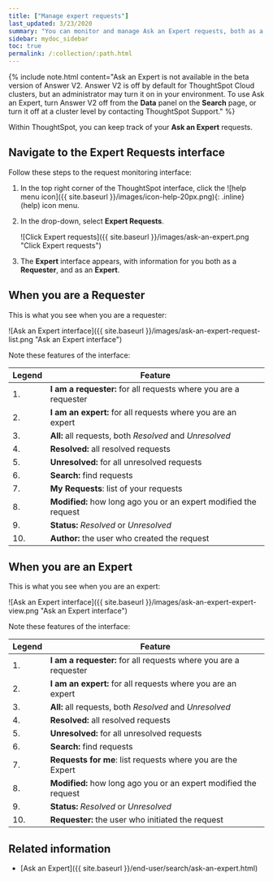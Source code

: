```yaml
---
title: ["Manage expert requests"]
last_updated: 3/23/2020
summary: "You can monitor and manage Ask an Expert requests, both as a requester and as an expert."
sidebar: mydoc_sidebar
toc: true
permalink: /:collection/:path.html
---
```


{% include note.html content="Ask an Expert is not available in the beta version of Answer V2. Answer V2 is off by default for ThoughtSpot Cloud clusters, but an administrator may turn it on in your environment. To use Ask an Expert, turn Answer V2 off from the <strong>Data</strong> panel on the <strong>Search</strong> page, or turn it off at a cluster level by contacting ThoughtSpot Support." %}

Within ThoughtSpot, you can keep track of your **Ask an Expert** requests.

## Navigate to the Expert Requests interface ##

Follow these steps to the request monitoring interface:

1. In the top right corner of the ThoughtSpot interface, click the ![help menu icon]({{ site.baseurl }}/images/icon-help-20px.png){: .inline} (help) icon menu.
2. In the drop-down, select **Expert Requests**.

   ![Click Expert requests]({{ site.baseurl }}/images/ask-an-expert.png "Click Expert requests")

3. The **Expert** interface appears, with information for you both as a **Requester**, and as an **Expert**.  

## When you are a Requester ##

This is what you see when you are a requester:

![Ask an Expert interface]({{ site.baseurl }}/images/ask-an-expert-request-list.png "Ask an Expert interface")

Note these features of the interface:

| Legend | Feature |
| --- | --- |
|1. | <strong>I am a requester:</strong> for all requests where you are a requester |
| 2. | <strong>I am an expert:</strong> for all requests where you are an expert |
| 3. | <strong>All:</strong> all requests, both <em>Resolved</em> and <em>Unresolved</em>|
| 4. | <strong>Resolved:</strong> all resolved requests |
| 5. | <strong>Unresolved:</strong> for all unresolved requests |
| 6. | <strong>Search:</strong> find requests |
| 7. | <strong>My Requests</strong>: list of your requests |
| 8. | <strong>Modified:</strong> how long ago you or an expert modified the request |
| 9. | <strong>Status:</strong> <em>Resolved</em> or <em>Unresolved</em> |
| 10. | <strong>Author:</strong> the user who created the request |

## When you are an Expert

This is what you see when you are an expert:

![Ask an Expert interface]({{ site.baseurl }}/images/ask-an-expert-expert-view.png "Ask an Expert interface")

Note these features of the interface:

| Legend | Feature |
| --- | --- |
|1. | <strong>I am a requester:</strong> for all requests where you are a requester |
| 2. | <strong>I am an expert:</strong> for all requests where you are an expert |
| 3. | <strong>All:</strong> all requests, both <em>Resolved</em> and <em>Unresolved</em> |
| 4. | <strong>Resolved:</strong> all resolved requests |
| 5. | <strong>Unresolved:</strong> for all unresolved requests |
| 6. | <strong>Search:</strong> find requests |
| 7. | <strong>Requests for me</strong>: list requests where you are the Expert |
| 8. | <strong>Modified:</strong> how long ago you or an expert modified the request |
| 9. | <strong>Status:</strong> <em>Resolved</em> or <em>Unresolved</em> |
| 10. | <strong>Requester:</strong> the user who initiated the request |

## Related information  

- [Ask an Expert]({{ site.baseurl }}/end-user/search/ask-an-expert.html)

